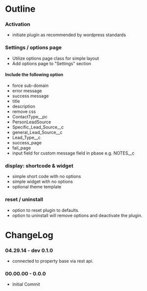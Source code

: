 Outline
====================

### Activation
- initiate plugin as recommended by wordpress standards

### Settings / options page
- Utilize options page class for simple layout
- Add options page to "Settings" section

#### Include the following option
- force sub-domain
- error message
- success message
- title
- description
- remove css
- ContactType__pc
- PersonLeadSource
- Specific_Lead_Source__c
- general_Lead_Source__c
- Lead_Type__c
- success_page
- fail_page
- input field for custom message field in pbase e.g. NOTES__c

### display: shortcode & widget
- simple short code with no options
- simple widget with no options
- optional theme template

### reset / uninstall
- option to reset plugin to defaults.
- option to uninstall will remove options and deactivate the plugin.


ChangeLog
====================

### 04.29.14 - dev 0.1.0
- connected to property base via rest api.

### 00.00.00 - 0.0.0
- Initial Commit
